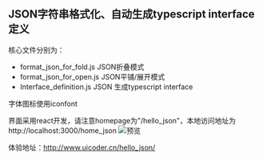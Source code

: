 ## JSON字符串格式化、自动生成typescript interface定义



核心文件分别为：

- format_json_for_fold.js 	JSON折叠模式
- format_json_for_open.js   JSON平铺/展开模式
- Interface_definition.js       JSON 生成typescript interface



字体图标使用iconfont



界面采用react开发，请注意homepage为"/hello_json"，本地访问地址为http://localhost:3000/home_json
![预览](https://hsh.cyzl.com/file-server/g001/M00/01/90/oYYBAGJXkzuAKENqAAduLghHqkQ702.png)

体验地址：http://www.uicoder.cn/hello_json/

